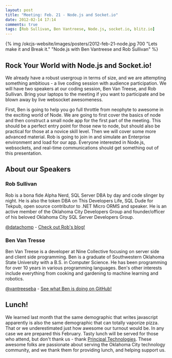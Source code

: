 ```yaml
---
layout: post
title: "Meeting: Feb. 21 - Node.js and Socket.io"
date: 2012-02-14 17:14
comments: true
tags: [Rob Sullivan, Ben Vantreese, Node.js, socket.io, blitz.io]
---
```



{% img /okcjs-website/images/posters/2012-feb-21-node.jpg 700 "Lets make it and Break it." "Node.js with Ben Vantreese and Rob Sullivan" %}

## Rock Your World with Node.js and Socket.io!

We already have a robust usergroup in terms of size, and we are attempting something ambitious - a live coding session with audience participation. We will have two speakers at our coding session, Ben Van Treese, and Rob Sullivan. Bring your laptops to the meeting if you want to participate and be blown away by live websocket awesomeness. 

First, Ben is going to help you go full throttle from neophyte to awesome in the exciting world of Node. We are going to first cover the basics of node and then construct a small node app for the first part of the meeting. This should be a perfect entry point for those new to node, but should also be practical for those at a novice skill level. Then we will cover some more advanced material. Rob is going to join in and simulate an Enterprise environment and load for our app. Everyone interested in Node.js, websockets, and real-time communications should get something out of this presentation.

<!-- more -->

## About our Speakers

### Rob Sullivan

Rob is a bona fide Alpha Nerd, SQL Server DBA by day and code slinger by night. He is also the token DBA on This Developers Life, SQL Dude for Tekpub, open source contributor to .NET Micro ORMS and speaker. He is an active member of the Oklahoma City Developers Group and founder/officer of his beloved Oklahoma City SQL Server Developers Group.

[@datachomp](http://twitter.com/datachomp) - [Check out Rob's blog!](http://datachomp.com/)


### Ben Van Tresse

Ben Van Treese is a developer at Nine Collective focusing on server side and client side programming. Ben is a graduate of Southwestern Oklahoma State University with a B.S. in Computer Science. He has been programming for over 10 years in various programming languages. Ben's other interests include everything from cooking and gardening to machine learning and robotics.

[@vantreeseba](http://twitter.com/vantreeseba) - [See what Ben is doing on GitHub!](https://github.com/vantreeseba)


## Lunch!

We learned last month that the same demographic that writes javascript apparently is also the same demographic that can totally vaporize pizza. That or we underestimated just how awesome our turnout would be. In any case we are prepared this February. Tasty lunch will be served for those who attend, but don't thank us - thank [Principal Technologies](http://www.principaltechnologies.com/). These awesome folks are passionate about serving the Oklahoma City technology community, and we thank them for providing lunch, and helping support us.
